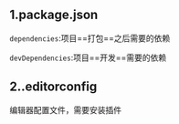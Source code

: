 ## 1.package.json

`dependencies`:项目==打包==之后需要的依赖

`devDependencies`:项目==开发==需要的依赖

## 2..editorconfig

编辑器配置文件，需要安装插件